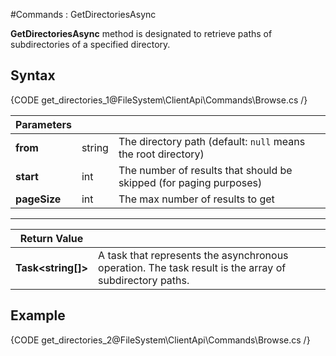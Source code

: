 ﻿#Commands : GetDirectoriesAsync

**GetDirectoriesAsync** method is designated to retrieve paths of subdirectories of a specified directory. 

## Syntax

{CODE get_directories_1@FileSystem\ClientApi\Commands\Browse.cs /}

| Parameters | | |
| ------------- | ------------- | ----- |
| **from** | string | The directory path (default: `null` means the root directory)|
| **start** | int | The number of results that should be skipped (for paging purposes) |
| **pageSize** | int | The max number of results to get |

<hr />

| Return Value | |
| ------------- | ------------- |
| **Task&lt;string[]&gt;** | A task that represents the asynchronous operation. The task result is the array of subdirectory paths. |

## Example

{CODE get_directories_2@FileSystem\ClientApi\Commands\Browse.cs /}